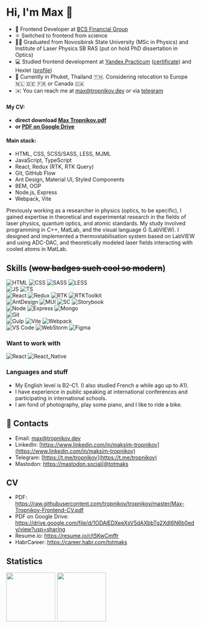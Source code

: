 # Hi, I'm Max 👋 

- 🏢 Frontend Developer at [BCS Financial Group](https://bcs.ru/)
- ⚛️ Switched to frontend from science
- 👨‍🎓 Graduated from Novosibirsk State University (MSc in Physics) and Institute of Laser Physics SB RAS (put on hold PhD dissertation in Optics)
- 💻 Studied frontend development at [Yandex.Practicum](https://practicum.yandex.ru) ([certificate](https://drive.google.com/file/d/19rSLjjJNna8xR8Aznn1LoTYo3l0qbnvY/view?usp=share_link)) and Hexlet ([profile](https://ru.hexlet.io/u/totmaks))
- 📍 Currently in Phuket, Thailand 🇹🇭. Considering relocation to Europe 🇳🇱 🇩🇪 🇫🇷 or Canada 🇨🇦
- ✉️ You can reach me at [max@tropnikov.dev](mailto:max@tropnikov.dev) or via [telegram](https://t.me/tropnikov)

#### My CV:
- **direct download [Max Tropnikov.pdf](https://raw.githubusercontent.com/tropnikov/tropnikov/master/Max-Tropnikov-Frontend-CV.pdf)**
- **or [PDF on Google Drive](https://drive.google.com/file/d/1ODAlEDXeeXsV5dAXbbTg2XdI6N6b0edy/view?usp=sharing)**


<!-- Interested both in front-end and full-stack development in JavaScript/TypeScript. -->

#### Main stack:
- HTML, CSS, SCSS/SASS, LESS, MJML  
- JavaScript, TypeScript  
- React, Redux (RTK, RTK Query)  
- Git, GitHub Flow 
- Ant Design, Material UI, Styled Components  
- BEM, OOP  
- Node.js, Express  
- Webpack, Vite  

Previously working as a researcher in physics (optics, to be specific), I gained expertise in theoretical and experimental research in the fields of laser physics, quantum optics, and atomic standards. My study involved programming in C++, MatLab, and the visual language G (LabVIEW). I designed and implemented a thermostabilisation system based on LabVIEW and using ADC-DAC, and theoretically modeled laser fields interacting with cooled atoms in MatLab.

## Skills (~~wow badges such cool so modern~~)

![HTML](https://img.shields.io/badge/HTML5-E34F26?style=for-the-badge&logo=html5&logoColor=white)
![CSS](https://img.shields.io/badge/CSS3-1572B6?style=for-the-badge&logo=css3&logoColor=white)
![SASS](https://img.shields.io/badge/Sass-CC6699?style=for-the-badge&logo=sass&logoColor=white)
![LESS](https://img.shields.io/badge/-LESS-1d375d?style=for-the-badge&logo=LESS)  
![JS](https://img.shields.io/badge/JavaScript-323330?style=for-the-badge&logo=javascript&logoColor=F7DF1E) 
![TS](https://img.shields.io/badge/TypeScript-007ACC?style=for-the-badge&logo=typescript&logoColor=white)  
![React](https://img.shields.io/badge/React-20232A?style=for-the-badge&logo=react&logoColor=61DAFB)
![Redux](https://img.shields.io/badge/Redux-593D88?style=for-the-badge&logo=redux&logoColor=white)
![RTK](https://img.shields.io/badge/Redux_Toolkit-593D88?style=for-the-badge&logo=redux&logoColor=white)
![RTKToolkit](https://img.shields.io/badge/RTK_Query-593D88?style=for-the-badge&logo=redux&logoColor=white)  
![AntDesign](https://img.shields.io/badge/Ant%20Design-1890FF?style=for-the-badge&logo=antdesign&logoColor=white)
![MUI](https://img.shields.io/badge/Material%20UI-007FFF?style=for-the-badge&logo=mui&logoColor=white)
![SC](https://img.shields.io/badge/styled--components-DB7093?style=for-the-badge&logo=styled-components&logoColor=white)
![Storybook](https://img.shields.io/badge/storybook-FF4785?style=for-the-badge&logo=storybook&logoColor=white)  
![Node](https://img.shields.io/badge/Node%20js-339933?style=for-the-badge&logo=nodedotjs&logoColor=white)
![Express](https://img.shields.io/badge/Express-000000?style=for-the-badge&logo=express&logoColor=white)
![Mongo](https://img.shields.io/badge/MongoDB-4EA94B?style=for-the-badge&logo=mongodb&logoColor=white)  
![Git](https://img.shields.io/badge/GIT-E44C30?style=for-the-badge&logo=git&logoColor=white)  
![Gulp](https://img.shields.io/badge/Gulp-CF4647?style=for-the-badge&logo=gulp&logoColor=white)
![Vite](https://img.shields.io/badge/Vite-B73BFE?style=for-the-badge&logo=vite&logoColor=FFD62E)
![Webpack](https://img.shields.io/badge/Webpack-8DD6F9?style=for-the-badge&logo=Webpack&logoColor=white)  
![VS Code](https://img.shields.io/badge/VSCode-0078D4?style=for-the-badge&logo=visual%20studio%20code&logoColor=white)
![WebStorm](https://img.shields.io/badge/WebStorm-000000?style=for-the-badge&logo=WebStorm&logoColor=white)
![Figma](https://img.shields.io/badge/Figma-F24E1E?style=for-the-badge&logo=figma&logoColor=white)
<!-- ![OOP](https://img.shields.io/badge/-OOP-20232A?style=for-the-badge&logo=OOP) -->
<!-- ![BEM](https://img.shields.io/badge/-BEM-20232A?style=for-the-badge&logo=BEM) -->

### Want to work with  

![React](https://img.shields.io/badge/React-20232A?style=for-the-badge&logo=react&logoColor=61DAFB)
![React_Native](https://img.shields.io/badge/React_Native-20232A?style=for-the-badge&logo=react&logoColor=61DAFB)
<!-- 
![NestJS](https://img.shields.io/badge/nestjs-E0234E?style=for-the-badge&logo=nestjs&logoColor=white)
![NestJS](https://img.shields.io/badge/fastify-202020?style=for-the-badge&logo=fastify&logoColor=white) -->

### Languages and stuff
- My English level is B2–C1. (I also studied French a while ago up to A1).
- I have experience in public speaking at international conferences and participating in international schools.
- I am fond of photography, play some piano, and I like to ride a bike.

## 🤝 Contacts
- Email: [max@tropnikov.dev](mailto:max@tropnikov.dev)
- LinkedIn: [https://www.linkedin.com/in/maksim-tropnikov](https://www.linkedin.com/in/maksim-tropnikov)
- Telegram: [https://t.me/tropnikov](https://t.me/tropnikov)  
- Mastodon: <a rel="me" href="https://mastodon.social/@totmaks">https://mastodon.social/@totmaks</a>
<!-- <a rel="me" href="https://mastodon.social/@totmaks">Mastodon</a> -->


## CV
* PDF: https://raw.githubusercontent.com/tropnikov/tropnikov/master/Max-Tropnikov-Frontend-CV.pdf
* PDF on Google Drive: https://drive.google.com/file/d/1ODAlEDXeeXsV5dAXbbTg2XdI6N6b0edy/view?usp=sharing
* Resume.io: https://resume.io/r/t5KwCmffr
* HabrCareer: https://career.habr.com/totmaks
<!-- HeadHunter: https://novosibirsk.hh.ru/resume/9803f6c3ff07f93bae0039ed1f4a7351586950 -->
<!-- * HeadHunter: https://novosibirsk.hh.ru/resume/a2b52938ff09aca2760039ed1f394a366b664d -->

## Statistics  

<div>
<a href="https://github-readme-stats-git-master-makstropnikov.vercel.app/api?username=tropnikov&count_private=true&show_icons=true&hide=contribs,issues">
<img align="left" height="130px" style="margin-right: 5px" src="https://github-readme-stats-git-master-makstropnikov.vercel.app/api?username=tropnikov&count_private=true&show_icons=true&hide=contribs,issues">
</a>
<a href="https://github-readme-stats-git-master-makstropnikov.vercel.app/api/top-langs/?username=tropnikov&layout=compact">
<img align="left" height="130px" src="https://github-readme-stats-git-master-makstropnikov.vercel.app/api/top-langs/?username=tropnikov&layout=compact"/>
</a>
</div>  

<!--
[![Tropnikov GitHub stats](https://github-readme-stats.vercel.app/api?username=tropnikov&count_private=true&show_icons=true&hide=contribs,issues)
](https://github-readme-stats.vercel.app/api?username=tropnikov&count_private=true&show_icons=true)  

[![Top Langs](https://github-readme-stats.vercel.app/api/top-langs/?username=tropnikov&layout=compact)](https://github-readme-stats.vercel.app/api/top-langs/?username=tropnikov)  
-->  
  
<!-- ![Codewars](https://www.codewars.com/users/tropnikov/badges/large) -->

<!--
![Metrics](https://metrics.lecoq.io/tropnikov?template=classic&base.indepth=true&base.header=0&base.metadata=0&base=header%2C%20activity%2C%20community%2C%20repositories%2C%20metadata&base.indepth=true&base.hireable=false&base.skip=false&config.timezone=Europe%2FIstanbul)
-->


<!--
**tropnikov/tropnikov** is a ✨ _special_ ✨ repository because its `README.md` (this file) appears on your GitHub profile.

Here are some ideas to get you started:

- 🔭 I’m currently working on ...
- 🌱 I’m currently learning ...
- 👯 I’m looking to collaborate on ...
- 🤔 I’m looking for help with ...
- 💬 Ask me about ...
- 📫 How to reach me: ...
- 😄 Pronouns: ...
- ⚡ Fun fact: ...
-->



